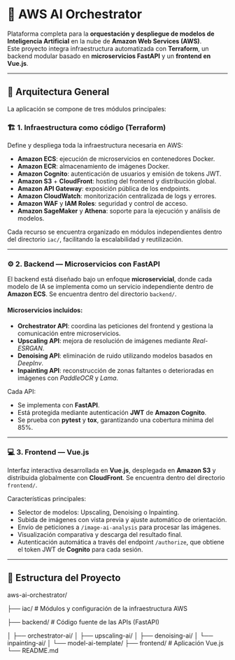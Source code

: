 # 🧠 AWS AI Orchestrator

Plataforma completa para la **orquestación y despliegue de modelos de Inteligencia Artificial** en la nube de **Amazon Web Services (AWS)**.  
Este proyecto integra infraestructura automatizada con **Terraform**, un backend modular basado en **microservicios FastAPI** y un **frontend en Vue.js**.

---

## 🚀 Arquitectura General

La aplicación se compone de tres módulos principales:

### 🏗️ 1. Infraestructura como código (Terraform)
Define y despliega toda la infraestructura necesaria en AWS:
- **Amazon ECS**: ejecución de microservicios en contenedores Docker.
- **Amazon ECR**: almacenamiento de imágenes Docker.
- **Amazon Cognito**: autenticación de usuarios y emisión de tokens JWT.
- **Amazon S3** + **CloudFront**: hosting del frontend y distribución global.
- **Amazon API Gateway**: exposición pública de los endpoints.
- **Amazon CloudWatch**: monitorización centralizada de logs y errores.
- **Amazon WAF** y **IAM Roles**: seguridad y control de acceso.
- **Amazon SageMaker** y **Athena**: soporte para la ejecución y análisis de modelos.

Cada recurso se encuentra organizado en módulos independientes dentro del directorio `iac/`, facilitando la escalabilidad y reutilización.

---

### ⚙️ 2. Backend — Microservicios con FastAPI
El backend está diseñado bajo un enfoque **microservicial**, donde cada modelo de IA se implementa como un servicio independiente dentro de **Amazon ECS**. Se encuentra dentro del directorio `backend/`.

#### Microservicios incluidos:
- **Orchestrator API**: coordina las peticiones del frontend y gestiona la comunicación entre microservicios.
- **Upscaling API**: mejora de resolución de imágenes mediante *Real-ESRGAN*.
- **Denoising API**: eliminación de ruido utilizando modelos basados en *DeepInv*.
- **Inpainting API**: reconstrucción de zonas faltantes o deterioradas en imágenes con *PaddleOCR* y *Lama*.

Cada API:
- Se implementa con **FastAPI**.
- Está protegida mediante autenticación **JWT** de **Amazon Cognito**.
- Se prueba con **pytest** y **tox**, garantizando una cobertura mínima del 85%.

---

### 💻 3. Frontend — Vue.js
Interfaz interactiva desarrollada en **Vue.js**, desplegada en **Amazon S3** y distribuida globalmente con **CloudFront**. Se encuentra dentro del directorio `frontend/`.

Características principales:
- Selector de modelos: Upscaling, Denoising o Inpainting.
- Subida de imágenes con vista previa y ajuste automático de orientación.
- Envío de peticiones a `/image-ai-analysis` para procesar las imágenes.
- Visualización comparativa y descarga del resultado final.
- Autenticación automática a través del endpoint `/authorize`, que obtiene el token JWT de **Cognito** para cada sesión.

---

## 🧩 Estructura del Proyecto
aws-ai-orchestrator/

├── iac/ # Módulos y configuración de la infraestructura AWS

├── backend/ # Código fuente de las APIs (FastAPI)

│ ├── orchestrator-ai/
│ ├── upscaling-ai/
│ ├── denoising-ai/
│ └── inpainting-ai/
│ └── model-ai-template/
├── frontend/ # Aplicación Vue.js
└── README.md